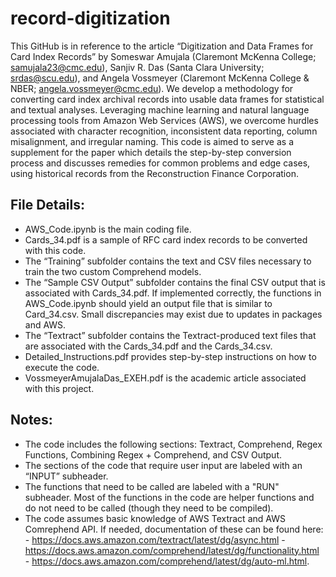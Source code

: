 # record-digitization

This GitHub is in reference to the article “Digitization and Data Frames for Card Index Records” by Someswar Amujala (Claremont McKenna College; samujala23@cmc.edu), Sanjiv R. Das (Santa Clara University; srdas@scu.edu), and Angela Vossmeyer (Claremont McKenna College & NBER; angela.vossmeyer@cmc.edu).
We develop a methodology for converting card index archival records into usable data frames for statistical and textual analyses. Leveraging machine learning and natural language processing tools from Amazon Web Services (AWS), we overcome hurdles associated with character recognition, inconsistent data reporting, column misalignment, and irregular naming. This code is aimed to serve as a supplement for the paper which details the step-by-step conversion process and discusses remedies for common problems and edge cases, using historical records from the Reconstruction Finance Corporation.


## File Details:
- AWS_Code.ipynb is the main coding file.
- Cards_34.pdf is a sample of RFC card index records to be converted with this code.
- The “Training” subfolder contains the text and CSV files necessary to train the two custom Comprehend models.
- The “Sample CSV Output” subfolder contains the final CSV output that is associated with Cards_34.pdf. If implemented correctly, the functions in AWS_Code.ipynb should yield an output file that is similar to Card_34.csv. Small discrepancies may exist due to updates in packages and AWS.
- The “Textract” subfolder contains the Textract-produced text files that are associated with the Cards_34.pdf and the Cards_34.csv. 
- Detailed_Instructions.pdf provides step-by-step instructions on how to execute the code.
- VossmeyerAmujalaDas_EXEH.pdf is the academic article associated with this project. 


## Notes:
- The code includes the following sections: Textract, Comprehend, Regex Functions, Combining Regex + Comprehend, and CSV Output.
- The sections of the code that require user input are labeled with an “INPUT” subheader.
- The functions that need to be called are labeled with a "RUN" subheader. Most of the functions in the code are helper functions and do not need to be called (though they need to be compiled). 
- The code assumes basic knowledge of AWS Textract and AWS Comrephend API. If needed, documentation of these can be found here:
       - https://docs.aws.amazon.com/textract/latest/dg/async.html
       - https://docs.aws.amazon.com/comprehend/latest/dg/functionality.html
       - https://docs.aws.amazon.com/comprehend/latest/dg/auto-ml.html.

